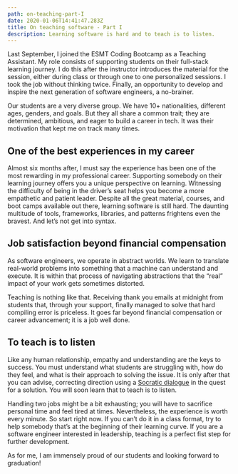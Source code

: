 ```yaml
---
path: on-teaching-part-I
date: 2020-01-06T14:41:47.283Z
title: On teaching software - Part I
description: Learning software is hard and to teach is to listen.
---
```

Last September, I joined the ESMT Coding Bootcamp as a Teaching Assistant. My role consists of supporting students on their full-stack learning journey. I do this after the instructor introduces the material for the session, either during class or through one to one personalized sessions. I took the job without thinking twice. Finally, an opportunity to develop and inspire the next generation of software engineers, a no-brainer.

Our students are a very diverse group. We have 10+ nationalities, different ages, genders, and goals. But they all share a common trait; they are determined, ambitious, and eager to build a career in tech. It was their motivation that kept me on track many times.

## One of the best experiences in my career

Almost six months after, I must say the experience has been one of the most rewarding in my professional career. Supporting somebody on their learning journey offers you a unique perspective on learning. Witnessing the difficulty of being in the driver’s seat helps you become a more empathetic and patient leader. Despite all the great material, courses, and boot camps available out there, learning software is still hard. The daunting multitude of tools, frameworks, libraries, and patterns frightens even the bravest. And let’s not get into syntax.

## Job satisfaction beyond financial compensation

As software engineers, we operate in abstract worlds. We learn to translate real-world problems into something that a machine can understand and execute. It is within that process of navigating abstractions that the “real” impact of your work gets sometimes distorted.

Teaching is nothing like that. Receiving thank you emails at midnight from students that, through your support, finally managed to solve that hard compiling error is priceless. It goes far beyond financial compensation or career advancement; it is a job well done.

## To teach is to listen

Like any human relationship, empathy and understanding are the keys to success. You must understand what students are struggling with, how do they feel, and what is their approach to solving the issue. It is only after that you can advise, correcting direction using a [Socratic dialogue](https://en.wikipedia.org/wiki/Socratic_dialogue) in the quest for a solution. You will soon learn that to teach is to listen.

Handling two jobs might be a bit exhausting; you will have to sacrifice personal time and feel tired at times. Nevertheless, the experience is worth every minute. So start right now. If you can’t do it in a class format, try to help somebody that’s at the beginning of their learning curve. If you are a software engineer interested in leadership, teaching is a perfect fist step for further development.

As for me, I am immensely proud of our students and looking forward to graduation!
